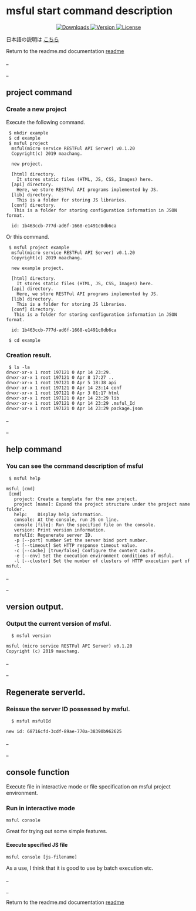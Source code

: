 # msful start command description

<p align = "center">
  <a href="https://www.npmjs.com/package/msful"> <img src = "https://img.shields.io/npm/dt/msful.svg" alt = "Downloads"> </a>
  <a href="https://www.npmjs.com/package/msful"> <img src = "https://img.shields.io/npm/v/msful.svg" alt = "Version"> </a>
  <a href="https://www.npmjs.com/package/msful"> <img src = "https://img.shields.io/npm/l/msful.svg" alt = "License"> </a>
</ p>

日本語の説明は [こちら](https://github.com/maachang/msful/blob/master/docs/JP/command.md)

Return to the readme.md documentation [readme](https://github.com/maachang/msful/blob/master/README.md)

_

_
## project command

### Create a new project

Execute the following command.

```
 $ mkdir example
 $ cd example
 $ msful project
  msful(micro service RESTFul API Server) v0.1.20
  Copyright(c) 2019 maachang.

  new project.

  [html] directory.
    It stores static files (HTML, JS, CSS, Images) here.
  [api] directory.
    Here, we store RESTFul API programs implemented by JS.
  [lib] directory.
    This is a folder for storing JS libraries.
  [conf] directory.
   This is a folder for storing configuration information in JSON format.

  id: 1b463ccb-777d-ad6f-1668-e1491c0db6ca
```

Or this command.

```
 $ msful project example
  msful(micro service RESTFul API Server) v0.1.20
  Copyright(c) 2019 maachang.

  new example project.

  [html] directory.
    It stores static files (HTML, JS, CSS, Images) here.
  [api] directory.
    Here, we store RESTFul API programs implemented by JS.
  [lib] directory.
    This is a folder for storing JS libraries.
  [conf] directory.
   This is a folder for storing configuration information in JSON format.

  id: 1b463ccb-777d-ad6f-1668-e1491c0db6ca
  
 $ cd example
```

### Creation result.

```
 $ ls -la
drwxr-xr-x 1 root 197121 0 Apr 14 23:29.
drwxr-xr-x 1 root 197121 0 Apr 8 17:27 ..
drwxr-xr-x 1 root 197121 0 Apr 5 18:38 api
drwxr-xr-x 1 root 197121 0 Apr 14 23:14 conf
drwxr-xr-x 1 root 197121 0 Apr 3 01:17 html
drwxr-xr-x 1 root 197121 0 Apr 14 23:29 lib
drwxr-xr-x 1 root 197121 0 Apr 14 23:29 .msful_Id
drwxr-xr-x 1 root 197121 0 Apr 14 23:29 package.json
```

_

_

## help command

### You can see the command description of msful

```
 $ msful help
```

```
msful [cmd]
 [cmd]
   project: Create a template for the new project.
   project [name]: Expand the project structure under the project name folder.
   help:    Display help information.
   console: At the console, run JS on line.
   console [file]: Run the specified file on the console.
   version: Print version information.
   msfulId: Regenerate server ID.
   -p [--port] number Set the server bind port number.
   -t [--timeout] Set HTTP response timeout value.
   -c [--cache] [true/false] Configure the content cache.
   -e [--env] Set the execution environment conditions of msful.
   -l [--cluster] Set the number of clusters of HTTP execution part of msful.
```

_

_

## version output.

### Output the current version of msful.

```
  $ msful version
```

```
msful (micro service RESTFul API Server) v0.1.20
Copyright (c) 2019 maachang.
```

_

_

## Regenerate serverId.

### Reissue the server ID possessed by msful.

```
  $ msful msfulId
```

```
new id: 68716cfd-3cdf-89ae-770a-38390b962625
```

_

_

## console function

Execute file in interactive mode or file specification on msful project environment.

### Run in interactive mode

```
msful console
```

Great for trying out some simple features.


#### Execute specified JS file

```
msful console [js-filename]
```

As a use, I think that it is good to use by batch execution etc.

_

_

Return to the readme.md documentation [readme](https://github.com/maachang/msful/blob/master/README.md)